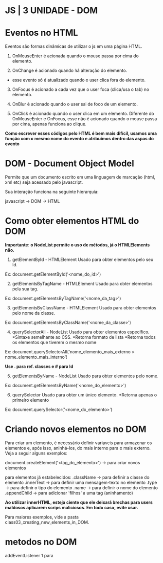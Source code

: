 # JS | 3 UNIDADE - DOM

# Eventos no HTML
Eventos são formas dinâmicas de utilizar o js em uma página HTML.

1. OnMouseEnter
é acionada quando o mouse passa por cima do elemento.

2. OnChange
é acionado quando há alteração do elemento. 
* esse evento só é atualizado quando o user clica fora do elemento.

3. OnFocus
é acionado a cada vez que o user foca (clica/usa o tab) no elemento.

4. OnBlur
é acionado quando o user sai de foco de um elemento.

5. OnClick
é acionado quando o user clica em um elemento. Diferente do OnMouseEnter e OnFocus, esse não é acionado quando o mouse passa por cima, apenas funciona ao clique.

**Como escrever esses códigos pelo HTML é bem mais difícil, usamos uma função com o mesmo nome do evento e atribuímos dentro das aspas do evento**

# DOM - Document Object Model
Permite que um documento escrito em uma linguagem de marcação (html, xml etc) seja acessado pelo javascript.

Sua interação funciona na seguinte hierarquia:

javascript -> DOM -> HTML

# Como obter elementos HTML do DOM

**Importante: o NodeList permite o uso de métodos, já o HTMLElements não.**

1. getElementById - HTMLElement
Usado para obter elementos pelo seu Id.

Ex: document.getElementById('<nome_do_id>')

2. getElementsByTagName - HTMLElement
Usado para obter elementos pela sua tag.

Ex: document.getElementsByTagName('<nome_da_tag>')

3. getElementsByClassName - HTMLElement
Usado para obter elementos pelo nome da classe.

Ex: document.getElementsByClassName('<nome_da_classe>')

4. querySelectorAll - NodeList
Usado para obter elementos específico.
*Sintaxe semelhante ao CSS.
*Retorna formato de lista
*Retorna todos os elementos que tiverem o mesmo nome

Ex: document.querySelectorAll('nome_elemento_mais_externo > nome_elemento_mais_interno')

**Use . para ref. classes e # para Id**

5. getElementsByName - NodeList
Usado para obter elementos pelo nome.

Ex: document.getElementsByName('<nome_do_elemento>')

6. querySelector
Usado para obter um único elemento.
*Retorna apenas o primeiro elemento 

Ex: document.querySelector('<nome_do_elemento>')

# Criando novos elementos no DOM

Para criar um elemento, é necessário definir variaveis para armazenar os elementos e, após isso, aninhá-los, do mais interno para o mais externo. Veja a seguir alguns exemplos:

document.createElement('<tag_do_elemento>') -> para criar novos elementos

para elementos já estabelecidos:
.className -> para definir a classe do elemento
.innerText -> para definir uma mensagem-texto no elemento
.type -> para definir o tipo do elemento
.name -> para definir o nome do elemento
.appendChild -> para adicionar 'filhos' a uma tag (aninhamento)

**Ao utilizar innerHTML, esteja ciente que ele deixará brechas para users maldosos aplicarem scrips maliciosos. Em todo caso, evite usar.**

Para maiores exemplos, vide a pasta class03_creating_new_elements_in_DOM.

# metodos no DOM

addEventListener
1 para